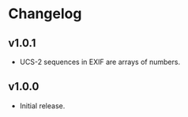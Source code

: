 # Changelog
## v1.0.1
- UCS-2 sequences in EXIF are arrays of numbers.

## v1.0.0
- Initial release.
